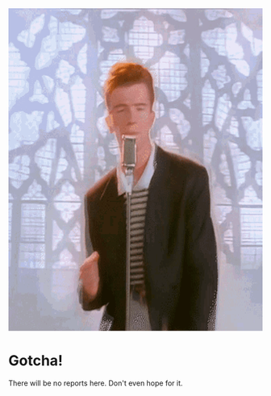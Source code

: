 <img src="./file.gif" width="640" height="640" alt="file" />

# Gotcha!

There will be no reports here. Don't even hope for it.

